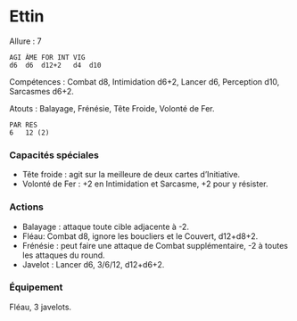# Ettin

Allure : 7

	AGI	ÂME	FOR	INT	VIG
	d6	d6	d12+2	d4	d10

Compétences : Combat d8, Intimidation d6+2, Lancer d6, Perception d10, Sarcasmes d6+2.

Atouts : Balayage, Frénésie, Tête Froide, Volonté de Fer.

	PAR	RES
	6	12 (2)

### Capacités spéciales
- Tête froide : agit sur la meilleure de deux cartes d’Initiative.
- Volonté de Fer : +2 en Intimidation et Sarcasme, +2 pour y résister.

### Actions
- Balayage : attaque toute cible adjacente à -2.
- Fléau: Combat d8, ignore les boucliers et le Couvert, d12+d8+2.
- Frénésie : peut faire une attaque de Combat supplémentaire, -2 à toutes les attaques du round.
- Javelot : Lancer d6, 3/6/12, d12+d6+2.

### Équipement
Fléau, 3 javelots.
